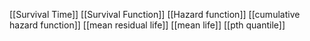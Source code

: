 [[Survival Time]]
[[Survival Function]]
[[Hazard function]]
[[cumulative hazard function]]
[[mean residual life]]
[[mean life]]
[[pth quantile]]
